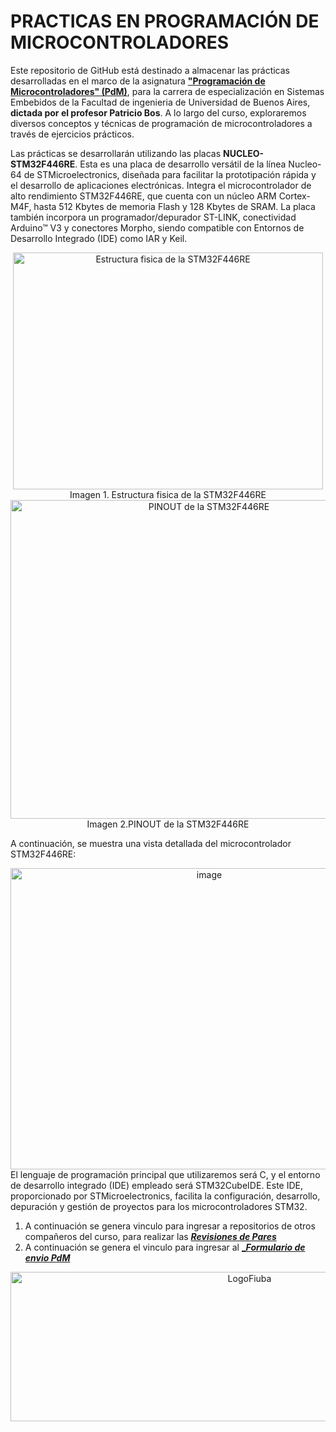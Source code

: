 # PRACTICAS EN PROGRAMACIÓN DE MICROCONTROLADORES

Este repositorio de GitHub está destinado a almacenar las prácticas desarrolladas en el marco de la asignatura [**"Programación de Microcontroladores" (PdM)**](https://sites.google.com/cursoscapse.com/pdm/material), para la carrera de especialización en Sistemas Embebidos de la Facultad de ingenieria de Universidad de Buenos Aires, **dictada por el profesor Patricio Bos**. A lo largo del curso, exploraremos diversos conceptos y técnicas de programación de microcontroladores a través de ejercicios prácticos.

Las prácticas se desarrollarán utilizando las placas **NUCLEO-STM32F446RE**. Esta es una placa de desarrollo versátil de la línea Nucleo-64 de STMicroelectronics, diseñada para facilitar la prototipación rápida y el desarrollo de aplicaciones electrónicas. Integra el microcontrolador de alto rendimiento STM32F446RE, que cuenta con un núcleo ARM Cortex-M4F, hasta 512 Kbytes de memoria Flash y 128 Kbytes de SRAM. La placa también incorpora un programador/depurador ST-LINK, conectividad Arduino™ V3 y conectores Morpho, siendo compatible con Entornos de Desarrollo Integrado (IDE) como IAR y Keil.
<div align="center">
<img width="496" height="379" alt="Estructura fisica de la STM32F446RE" src="https://github.com/user-attachments/assets/4ac15114-8f29-41d1-9d06-65104876e565" />
</div>
<div align="center">
Imagen 1. Estructura fisica de la STM32F446RE
</div>

<div align="center">
<img width="619" height="510" alt="PINOUT de la STM32F446RE" src="https://github.com/user-attachments/assets/6163f76f-a3a4-4497-9bbc-5bc3e9165036" />
</div>
<div align="center">
Imagen 2.PINOUT de la STM32F446RE 
</div>


A continuación, se muestra una vista detallada del microcontrolador STM32F446RE:


<div align="center">
<img width="620" height="482" alt="image" src="https://github.com/user-attachments/assets/0f6ab5ab-a9d9-47cc-af76-1cf8f9115b9b" />
</div>
El lenguaje de programación principal que utilizaremos será C, y el entorno de desarrollo integrado (IDE) empleado será STM32CubeIDE. Este IDE, proporcionado por STMicroelectronics, facilita la configuración, desarrollo, depuración y gestión de proyectos para los microcontroladores STM32.

1. A continuación se genera vinculo para ingresar a repositorios de otros compañeros del curso, para realizar las [**_Revisiones de Pares_**](https://docs.google.com/spreadsheets/d/1HzADZs-0CLlUJJO3HVow9YBQr32Byg_0SYztoK0Rcnw/edit?pli=1&gid=310710103#gid=310710103)
2. A continuación se genera el vinculo para ingresar al [**__Formulario de envio PdM_**](https://docs.google.com/forms/d/e/1FAIpQLSfg_Q2AEBmDZb_-0n2Pb2udjNEZx0brsL3lii4RE3uhhaPUYg/viewform)

<div align="center">
<img width="749" height="239" alt="LogoFiuba" src="https://github.com/user-attachments/assets/47583657-6b38-4119-af70-ab37c109877f" />
</div>

